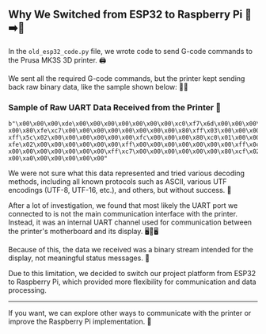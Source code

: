 ## Why We Switched from ESP32 to Raspberry Pi 🤖➡️🍓

In the `old_esp32_code.py` file, we wrote code to send G-code commands to the Prusa MK3S 3D printer. 🖨️

We sent all the required G-code commands, but the printer kept sending back raw binary data, like the sample shown below: 🧩💾

### Sample of Raw UART Data Received from the Printer 📡

`````
b"\x00\x00\x00\xde\x00\x00\x00\x00\x00\x00\x00\xc0\xf7\x6d\x00\x00\x00\x92\xb8\x02\x04
x00\x80\xfe\xc7\x00\x00\x00\x00\x00\x00\x00\x00\x80\xff\x03\x00\x00\x00\x00\x00\x00
xff\x5c\x02\x00\x00\x00\x00\x00\x00\xfc\x00\x00\x00\x80\xc0\x01\x00\x00\x00\x00\x00
xfe\x02\x00\x00\x00\x00\x00\x00\xff\x00\x00\x00\x00\x00\x00\x00\xff\x0c\x00\x00\x00
x00\x00\x00\x00\x00\x00\x00\xff\xc7\x00\x00\x00\x00\x00\x00\x80\xcf\x02\x00\x04\x00
x00\xa0\x00\x00\x00\x00\x00"
`````

We were not sure what this data represented and tried various decoding methods, including all known protocols such as ASCII, various UTF encodings (UTF-8, UTF-16, etc.), and others, but without success. 🤔

After a lot of investigation, we found that most likely the UART port we connected to is not the main communication interface with the printer. Instead, it was an internal UART channel used for communication between the printer's motherboard and its display. 🖥️🔄🖥️

Because of this, the data we received was a binary stream intended for the display, not meaningful status messages. 🚫

Due to this limitation, we decided to switch our project platform from ESP32 to Raspberry Pi, which provided more flexibility for communication and data processing.

---

If you want, we can explore other ways to communicate with the printer or improve the Raspberry Pi implementation. 🚀

